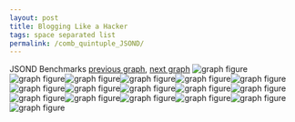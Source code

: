 ```yaml
---
layout: post
title: Blogging Like a Hacker
tags: space separated list
permalink: /comb_quintuple_JSOND/
---
```


JSOND Benchmarks
[previous graph](./comb_quintuple_H/), [next graph](./comb_quintuple_K/)
<img src="./images/quintuple/JSOND/JSOND-AVL_box.png" alt="graph figure"><img src="./images/quintuple/JSOND/JSOND-A_box.png" alt="graph figure"><img src="./images/quintuple/JSOND/JSOND-CYPHERD_box.png" alt="graph figure"><img src="./images/quintuple/JSOND/JSOND-EGG_box.png" alt="graph figure"><img src="./images/quintuple/JSOND/JSOND-FACE_box.png" alt="graph figure"><img src="./images/quintuple/JSOND/JSOND-FLOYD_box.png" alt="graph figure"><img src="./images/quintuple/JSOND/JSOND-F_box.png" alt="graph figure"><img src="./images/quintuple/JSOND/JSOND-H_box.png" alt="graph figure"><img src="./images/quintuple/JSOND/JSOND-JSOND_box.png" alt="graph figure"><img src="./images/quintuple/JSOND/JSOND-K_box.png" alt="graph figure"><img src="./images/quintuple/JSOND/JSOND-O_box.png" alt="graph figure"><img src="./images/quintuple/JSOND/JSOND-PDFD_box.png" alt="graph figure"><img src="./images/quintuple/JSOND/JSOND-RB_box.png" alt="graph figure"><img src="./images/quintuple/JSOND/JSOND-ROD_box.png" alt="graph figure"><img src="./images/quintuple/JSOND/JSOND-SMATRIX_box.png" alt="graph figure"><img src="./images/quintuple/JSOND/JSOND-SORTD_box.png" alt="graph figure"><img src="./images/quintuple/JSOND/JSOND-ZB_box.png" alt="graph figure">